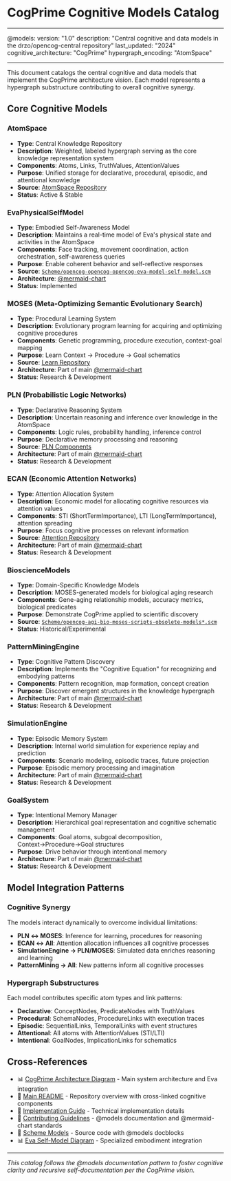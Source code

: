 # CogPrime Cognitive Models Catalog

---

@models:
version: "1.0"
description: "Central cognitive and data models in the drzo/opencog-central repository"
last_updated: "2024"
cognitive_architecture: "CogPrime"
hypergraph_encoding: "AtomSpace"

---

This document catalogs the central cognitive and data models that implement the CogPrime architecture vision. Each model represents a hypergraph substructure contributing to overall cognitive synergy.

## Core Cognitive Models

### AtomSpace

- **Type**: Central Knowledge Repository
- **Description**: Weighted, labeled hypergraph serving as the core knowledge representation system
- **Components**: Atoms, Links, TruthValues, AttentionValues
- **Purpose**: Unified storage for declarative, procedural, episodic, and attentional knowledge
- **Source**: [AtomSpace Repository](https://github.com/opencog/atomspace)
- **Status**: Active & Stable

### EvaPhysicalSelfModel

- **Type**: Embodied Self-Awareness Model
- **Description**: Maintains a real-time model of Eva's physical state and activities in the AtomSpace
- **Components**: Face tracking, movement coordination, action orchestration, self-awareness queries
- **Purpose**: Enable coherent behavior and self-reflective responses
- **Source**: [`Scheme/opencog-opencog-opencog-eva-model-self-model.scm`](Scheme/opencog-opencog-opencog-eva-model-self-model.scm)
- **Architecture**: [@mermaid-chart](#eva-self-model-integration)
- **Status**: Implemented

### MOSES (Meta-Optimizing Semantic Evolutionary Search)

- **Type**: Procedural Learning System
- **Description**: Evolutionary program learning for acquiring and optimizing cognitive procedures
- **Components**: Genetic programming, procedure execution, context-goal mapping
- **Purpose**: Learn Context → Procedure → Goal schematics
- **Source**: [Learn Repository](https://github.com/opencog/learn)
- **Architecture**: Part of main [@mermaid-chart](docs/COGPRIME_ARCHITECTURE_DIAGRAM.md)
- **Status**: Research & Development

### PLN (Probabilistic Logic Networks)

- **Type**: Declarative Reasoning System
- **Description**: Uncertain reasoning and inference over knowledge in the AtomSpace
- **Components**: Logic rules, probability handling, inference control
- **Purpose**: Declarative memory processing and reasoning
- **Source**: [PLN Components](https://github.com/opencog/pln)
- **Architecture**: Part of main [@mermaid-chart](docs/COGPRIME_ARCHITECTURE_DIAGRAM.md)
- **Status**: Research & Development

### ECAN (Economic Attention Networks)

- **Type**: Attention Allocation System
- **Description**: Economic model for allocating cognitive resources via attention values
- **Components**: STI (ShortTermImportance), LTI (LongTermImportance), attention spreading
- **Purpose**: Focus cognitive processes on relevant information
- **Source**: [Attention Repository](https://github.com/opencog/attention)
- **Architecture**: Part of main [@mermaid-chart](docs/COGPRIME_ARCHITECTURE_DIAGRAM.md)
- **Status**: Research & Development

### BioscienceModels

- **Type**: Domain-Specific Knowledge Models
- **Description**: MOSES-generated models for biological aging research
- **Components**: Gene-aging relationship models, accuracy metrics, biological predicates
- **Purpose**: Demonstrate CogPrime applied to scientific discovery
- **Source**: [`Scheme/opencog-agi-bio-moses-scripts-obsolete-models*.scm`](Scheme/)
- **Status**: Historical/Experimental

### PatternMiningEngine

- **Type**: Cognitive Pattern Discovery
- **Description**: Implements the "Cognitive Equation" for recognizing and embodying patterns
- **Components**: Pattern recognition, map formation, concept creation
- **Purpose**: Discover emergent structures in the knowledge hypergraph
- **Architecture**: Part of main [@mermaid-chart](docs/COGPRIME_ARCHITECTURE_DIAGRAM.md)
- **Status**: Research & Development

### SimulationEngine

- **Type**: Episodic Memory System
- **Description**: Internal world simulation for experience replay and prediction
- **Components**: Scenario modeling, episodic traces, future projection
- **Purpose**: Episodic memory processing and imagination
- **Architecture**: Part of main [@mermaid-chart](docs/COGPRIME_ARCHITECTURE_DIAGRAM.md)
- **Status**: Research & Development

### GoalSystem

- **Type**: Intentional Memory Manager
- **Description**: Hierarchical goal representation and cognitive schematic management
- **Components**: Goal atoms, subgoal decomposition, Context→Procedure→Goal structures
- **Purpose**: Drive behavior through intentional memory
- **Architecture**: Part of main [@mermaid-chart](docs/COGPRIME_ARCHITECTURE_DIAGRAM.md)
- **Status**: Research & Development

## Model Integration Patterns

### Cognitive Synergy

The models interact dynamically to overcome individual limitations:

- **PLN ↔ MOSES**: Inference for learning, procedures for reasoning
- **ECAN ↔ All**: Attention allocation influences all cognitive processes
- **SimulationEngine → PLN/MOSES**: Simulated data enriches reasoning and learning
- **PatternMining → All**: New patterns inform all cognitive processes

### Hypergraph Substructures

Each model contributes specific atom types and link patterns:

- **Declarative**: ConceptNodes, PredicateNodes with TruthValues
- **Procedural**: SchemaNodes, ProcedureLinks with execution traces
- **Episodic**: SequentialLinks, TemporalLinks with event structures
- **Attentional**: All atoms with AttentionValues (STI/LTI)
- **Intentional**: GoalNodes, ImplicationLinks for schematics

## Cross-References

- 📊 [CogPrime Architecture Diagram](docs/COGPRIME_ARCHITECTURE_DIAGRAM.md) - Main system architecture and Eva integration
- 📖 [Main README](README.md) - Repository overview with cross-linked cognitive components
- 🎯 [Implementation Guide](docs/IMPLEMENTATION_GUIDE.md) - Technical implementation details
- 🔄 [Contributing Guidelines](CONTRIBUTING.md) - @models documentation and @mermaid-chart standards
- 📁 [Scheme Models](Scheme/) - Source code with @models docblocks
- 📊 [Eva Self-Model Diagram](docs/COGPRIME_ARCHITECTURE_DIAGRAM.md#eva-self-model-integration) - Specialized embodiment integration

---

_This catalog follows the @models documentation pattern to foster cognitive clarity and recursive self-documentation per the CogPrime vision._
